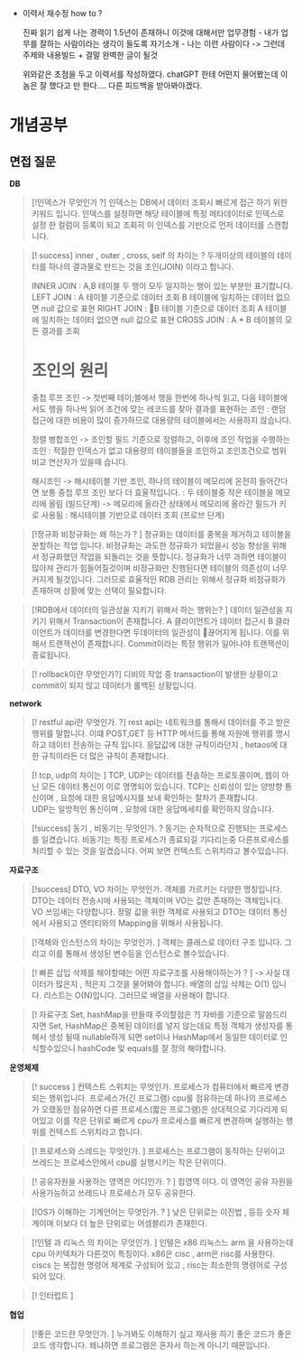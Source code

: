 - 이력서 재수정 
	how to ? 
	
	진짜 읽기 쉽게 
	나는 경력이 1.5년이 존재하니 이것에 대해서만 
	업무경험 - 내가 업무를 잘하는 사람이라는 생각이 들도록 
	자기소개 - 나는 이런 사람이다 -> 그런데 주제와 내용빌드 + 결말 완벽한 글이 될것
	
	위와같은 초점을 두고 이력서를 작성하였다. 
	chatGPT 한테 어떤지 물어봤는데 이놈은 잘 했다고 만 한다.... 다른 피드백을 받아봐야겠다.


# 개념공부 



## 면접 질문 

**DB**
  > [!인덱스가 무엇인가 ?]
  >  인덱스는 DB에서 데이터 조회시 빠르게 접근 하기 위한 키워드 입니다. 
  >  인덱스를 설정하면 해당 테이블에 특정 메타데이터로  인덱스로 설정 한 컬럼이 등록이 되고 
  >  조회히 이 인덱스를 기반으로 먼저 데이터를 스캔합니다.

  > [! success] inner , outer  , cross, self 의 차이는 ? 
  >  두개이상의 테이블의 데이터를 하나의 결과물로 만드는 것을 조인(JOIN) 이라고 합니다. 
  >  
  >  INNER JOIN : A,B 테이블 두 행이 모두 일지하는 행이 있는 부분만 표기합니다. 
  >  LEFT JOIN :  A 테이블 기준으로 데이터 조회 B 테이블에 일치하는 데이터 없으면 null 값으로 표현
  >  RIGHT JOIN :  B 테이블 기준으로 데이터 조회 A 테이블에 일치하는 데이터 없으면 null 값으로 표현
  >  CROSS JOIN : A * B 테이블의 모든 결과를 조회
  >  
  >  # 조인의 원리
  >  중첩 루프 조인 
  >  -> 첫번째 테이;블에서 행을 한번에 하나씩 읽고, 다음 테이블에서도 행을 하나씩 읽어 조건에 맞는 레코드를 찾아 결과를 표현하는 조인
  >  : 랜덤 접근에 대한 비용이 많이 증가하므로 대용량의 테이블에서는 사용하지 않습니다.
  >  
  >  정렬 병합조인 
  >  -> 조인할 필드 기준으로 정렬하고,  이후에 조인 작업을 수행하는 조인 
  >  : 적절한 인덱스가 없고 대용량의 테이블들을 조인하고 조인조건으로 범위 비교 연산자가 있을때 습니다. 
  >  
  >  해시조인 
  >  -> 해시테이블 기반 조인, 하나의 테이블이 메모리에 온전히 들어간다면 보통 중첩 루프 조인 보다 더 효울적입니다. 
  >  :  두 테이블중 작은 테이블을 메모리에 올림 (빌드단계) -> 메모리에 올라간 상태에서 메모리에 올라간 필드가 키로 사용됨
  >  :  해시테이블 기반으로 데이터 조회 (프로브 단계) 
  >  
  >  
  

> [!정규화 비정규화는 왜 하는가 ? ]
> 정규화는 데이터를 중복을 제거하고 테이블을 분할하는 작업 입니다. 
> 비정규화는 과도한 정규화가 되었을시 성능 향상을 위해서 정규화했던 작업을 되돌리는 것을 뜻합니다. 
> 정규화가 너무 과하면 테이블이 많아져 관리가 힘들어질것이며 비정규화만 진행된다면 테이블의 의존성이 너무 커지게 될것입니다. 
> 그러므로 효율적인 RDB 관리는 위해서 정규화 비정규화가 존재하며 상황에 맞는 선택이 필요합니다.  
> 


> [!RDB에서 데이터의 일관성을 지키기 위해서 하는 행위는? ]
> 데이터 일관성을 지키기 위해서 Transaction이 존재합니다. 
> A 클라이언트가 데이터 접근시 B 클라이언트가 데이터를 변경한다면 
> 두데이터의 일관성이 끊어지게 됩니다. 
>  이를 위해서 트랜잭션이 존재합니다. 
>  Commit이라는 특정 행위가 일어나야 트랜잭션이 종료됩니다. 


> [! rollback이란 무엇인가?]
> 디비의 작업 중 transaction이 발생한 상황이고 commit이 되지 않고 데이터가 롤백된 상황입니다. 

**network**

> [! restful api란 무엇인가. ?]
> rest api는 네트워크를 통해서 데이터를 주고 받은 행위를 말합니다. 
> 이떄 POST,GET 등 HTTP 메서드를 통해 자원에 행위를 명시하고 데이터 전송하는 규칙 입니다. 
> 응닶값에 대한 규칙이라던지 , hetaos에 대한 규칙이라든  더 많은 규칙이 존재합니다. 

 > [! tcp, udp의 차이는 ]
 > TCP, UDP는 데이터를 전송하는 프로토콜이며, 웹이 아닌 모든 데이터 통신이 이로 명명되어 있습니다. 
 > TCP는 신뢰성이 있는 양방향  통신이며 , 요청에 대한 응답메시지를 보내 확인하는 절차가 존재합니다.  
 > UDP는 일방적인 통신이며 , 요청에 대한 응답메세지를 확인하지 않습니다. 
 
 
>[!success] 동기 , 비동기는 무엇인가. ?
>동기는 순차적으로 진행되는 프로세스를 일켰습니다. 
>비동기는  특정 프로세스가 종료되길 기다리는중 다른프로세스를 처리할 수 있는 것을 일켰습니다. 
>어찌 보면 컨텍스트 스위치라고 볼수있습니다. 


**자료구조**

> [!success] DTO, VO 차이는 무엇인가.
> 객체를 가르키는 다양한 명칭입니다. 
> DTO는 데이터 전송시에 사용되는 객체이며 
> VO는 값만 존재하는 객체입니다. 
> VO 쓰임새는 다양합니다. 정말 값을 위한 객체로 사용되고 
> DTO는 데이터 통신에서 사용되고 엔티티와의 Mapping을 위해서 사용됩니다. 
> 


> [!객체와 인스턴스의 차이는 무엇인가. ]
> 객체는 클래스로 데이터 구조 입니다. 그리고 이를 통해서 생성된 변수등을 인스턴스로 볼수있습니다. 
>


 > [! 빠른 삽입 삭제를 해야할때는 어떤 자료구조를 사용해야하는가 ? ]
>  -> 사실 데이터가 많은지 , 적은지 그것을 물어봐야 합니다. 
>  배열의 삽입 삭제는 O(1) 입니다. 
>  리스트는 O(N)입니다.
>  그러므로 배열을 사용해야 합니다.
>

 > [! 자료구조 Set, hashMap을 만들때 주의할점은 ?]
>  자바를 기준으로 말씀드리자면 Set, HashMap은 중복된 데이터를 넣지 않는데요 
>  특정 객체가 생성자를 통해서 생성 될때 nullable하게 되면 set이나 HashMap에서 동일한 데이터로 인식할수있으니 
>  hashCode 및 equals를 잘 정의 해야합니다.
>


**운영체제**
> [! success ]  컨텍스트 스위치는 무엇인가.
> 프로세스가 컴퓨터에서 빠르게 변경되는 행위입니다. 
> 프로세스가(긴 프로그램) cpu를 점유하는데 하나의 프로세스가 오랬동안 점유하면 다른 프로세스(짧은 프로그램)은 상대적으로 기다리게 되어있고 이를 작은 단위로 빠르게 cpu가 프로세스를 빠르게 변경하며 실행하는 행위를 컨텍스트 스위치라고 합니다. 


> [! 프로세스와 스레드는 무엇인가.  ]
> 프로세스는 프로그램이 동작하는 단위이고 쓰레드는 프로세스안에서 cpu를 실행시키는 작은 단위이다. 


> [! 공유자원을 사용하는 영역은 어디인가. ?  ]
> 힙영역 이다. 
> 이 영역인 공유 자원을 사용가능하고 쓰레드나 프로세스가 모두 공유한다. 

>[!OS가 이해하는 기계언어는 무엇인가. ?  ]
> 낮은 단위로는 이진법 , 등등 숫자 체계이며 
> 이보다 더 높은 단위로는 어셈블리가 존재한다.

> [!인텔 과 리눅스 의 차이는  무엇인가. ]
> 인텔은 x86 리눅스느 arm 을 사용하는데 cpu 아키텍처가 다른것이 특징이다. 
> x86은 cisc , arm은 risc를 사용한다. 
> ciscs 는 복잡한 명령어 체계로 구성되어 있고 , risc는 최소한의 명령어로 구성되어 있다. 

> [! 인터럽트 ]
> 

**협업**
> [!좋은 코드란 무엇인가. ]
> 누가봐도 이해하기 싶고 재사용 하기 좋은 코드가 좋은 코드 생각합니다. 
> 왜냐하면 프로그램은 혼자서 하는게 아니기 때문입니다. 




